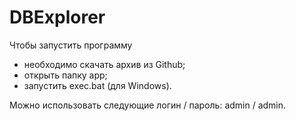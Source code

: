 # DBExplorer
Чтобы запустить программу
- необходимо скачать архив из Github;
- открыть папку app;
- запустить exec.bat (для Windows).

Можно использовать следующие логин / пароль: 
  admin / admin.
